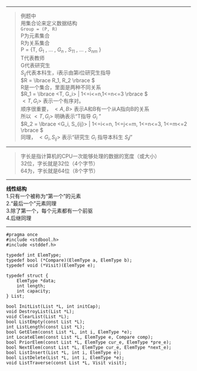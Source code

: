 
---

>例题中  
>用集合论来定义数据结构  
>`Group = (P, R)`   
>P为元素集合  
>R为关系集合  
>P = {T, $G_1$ , ... , $G_n$ , $S_{11}$ , ... , $S_{nm}$ }  
>T代表教师  
>G代表研究生  
>$S_{ij}$代表本科生，i表示由第i位研究生指导  
>$R = \lbrace R_1, R_2 \rbrace $   
>R是一个集合，里面是两种不同关系  
>$R_1 = \lbrace <T, G_i> | 1<=i<=n,1<=n<=3 \rbrace $  
>$<T, G_i>$ 表示一个有序对。  
>顺序很重要， $<A, B>$  表示A和B有一个从A指向B的关系  
>所以 $<T, G_i>$ 明确表示“T指导 $G_i$ ”  
>$R_2 = \lbrace <G_i, S_{ij}> | 1<=i<=n, 1<=j<=m, 1<=n<=3, 1<=m<=2 \rbrace $  
>同理， $<G_i, S_{ij}>$ 表示“研究生 $G_i$ 指导本科生 $S_ij$”  

---
  
>字长是指计算机的CPU一次能够处理的数据的宽度（或大小）  
>32位，字长就是32位（4个字节）  
>64为，字长就是64位（8个字节）

---

**线性结构**  
1.只有一个被称为“第一个”的元素  
2.“最后一个”元素同理  
3.除了第一个，每个元素都有一个前驱  
4.后继同理  

---

```
#pragma once
#include <stdbool.h>
#include <stddef.h>

typedef int ElemType;
typedef bool (*Compare)(ElemType a, ElemType b);
typedef void (*Visit)(ElemType e);

typedef struct {
    ElemType *data;
    int length;
    int capacity;
} List;

bool InitList(List *L, int initCap);
void DestroyList(List *L);
void ClearList(List *L);
bool ListEmpty(const List *L);
int ListLength(const List *L);
bool GetElem(const List *L, int i, ElemType *e);
int LocateElem(const List *L, ElemType e, Compare comp);
bool PriorElem(const List *L, ElemType cur_e, ElemType *pre_e);
bool NextElem(const List *L, ElemType cur_e, ElemType *next_e);
bool ListInsert(List *L, int i, ElemType e);
bool ListDelete(List *L, int i, ElemType *e);
void ListTraverse(const List *L, Visit visit);
```
